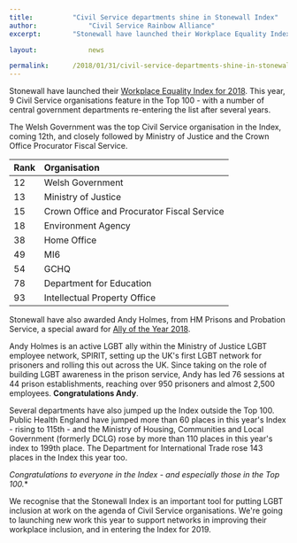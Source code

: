 ```yaml
---
title: 			"Civil Service departments shine in Stonewall Index"
author: 			"Civil Service Rainbow Alliance"
excerpt: 		"Stonewall have launched their Workplace Equality Index for 2018."

layout: 			news

permalink: 		/2018/01/31/civil-service-departments-shine-in-stonewall-index/
---
```

Stonewall have launched their [Workplace Equality Index for 2018](https://stonewall.org.uk/wei). This year, 9 Civil Service organisations feature in the Top 100 - with a number of central government departments re-entering the list after several years.

The Welsh Government was the top Civil Service organisation in the Index, coming 12th, and closely followed by Ministry of Justice and the Crown Office Procurator Fiscal Service.

| Rank | Organisation |
|:--|:--|
| 12 | Welsh Government |
| 13 | Ministry of Justice |
| 15 | Crown Office and Procurator Fiscal Service |
| 18 | Environment Agency |
| 38 | Home Office |
| 49 | MI6 |
| 54 | GCHQ |
| 78 | Department for Education |
| 93 | Intellectual Property Office |

Stonewall have also awarded Andy Holmes, from HM Prisons and Probation Service, a special award for [Ally of the Year 2018](http://www.stonewall.org.uk/people/andy-holmes-ally-year-2018). 

Andy Holmes is an active LGBT ally within the Ministry of Justice LGBT employee network, SPIRIT, setting up the UK's first LGBT network for prisoners and rolling this out across the UK. Since taking on the role of building LGBT awareness in the prison service, Andy has led 76 sessions at 44 prison establishments, reaching over 950 prisoners and almost 2,500 employees. **Congratulations Andy**.

Several departments have also jumped up the Index outside the Top 100. Public Health England have jumped more than 60 places in this year's Index - rising to 115th - and the Ministry of Housing, Communities and Local Government (formerly DCLG) rose by more than 110 places in this year's index to 199th place. The Department for International Trade rose 143 places in the Index this year too. 

*Congratulations to everyone in the Index - and especially those in the Top 100.**

We recognise that the Stonewall Index is an important tool for putting LGBT inclusion at work on the agenda of Civil Service organisations. We're going to launching new work this year to support networks in improving their workplace inclusion, and in entering the Index for 2019. 